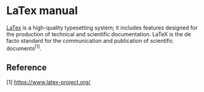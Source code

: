 # LaTex manual
[LaTex](https://www.latex-project.org/) is a high-quality typesetting system; it includes features designed for the production of technical and scientific documentation. LaTeX is the de facto standard for the communication and publication of scientific documents$^{[1]}$.


## Reference
[1] https://www.latex-project.org/